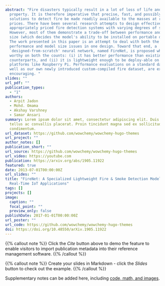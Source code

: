 ```yaml
---
abstract: "Fire disasters typically result in a lot of loss of life and
  property. It is therefore imperative that precise, fast, and possibly portable
  solutions to detect fire be made readily available to the masses at reasonable
  prices. There have been several research attempts to design effective and
  appropriately priced fire detection systems with varying degrees of success.
  However, most of them demonstrate a trade-off between performance and model
  size (which decides the model's ability to be installed on portable devices).
  The work presented in this paper is an attempt to deal with both the
  performance and model size issues in one design. Toward that end, a
  `designed-from-scratch' neural network, named FireNet, is proposed which is
  worthy on both the counts: (i) it has better performance than existing
  counterparts, and (ii) it is lightweight enough to be deploy-able on embedded
  platforms like Raspberry Pi. Performance evaluations on a standard dataset, as
  well as our own newly introduced custom-compiled fire dataset, are extremely
  encouraging. "
slides: ""
url_pdf: ""
publication_types:
  - "1"
authors:
  - Arpit Jadon
  - Mohd. Omama
  - Akshay Varshney
  - Samar Ansari
summary: Lorem ipsum dolor sit amet, consectetur adipiscing elit. Duis posuere
  tellus ac convallis placerat. Proin tincidunt magna sed ex sollicitudin
  condimentum.
url_dataset: https://github.com/wowchemy/wowchemy-hugo-themes
url_project: ""
author_notes: []
publication_short: ""
url_source: https://github.com/wowchemy/wowchemy-hugo-themes
url_video: https://youtube.com
publication: https://arxiv.org/abs/1905.11922
featured: true
date: 2013-07-01T00:00:00Z
url_slides: ""
title: "FireNet: A Specialized Lightweight Fire & Smoke Detection Model for
  Real-Time IoT Applications"
tags: []
projects: []
image:
  caption: ""
  focal_point: ""
  preview_only: false
publishDate: 2017-01-01T00:00:00Z
url_poster: ""
url_code: https://github.com/wowchemy/wowchemy-hugo-themes
doi: https://doi.org/10.48550/arXiv.1905.11922
---
```


{{% callout note %}}
Click the _Cite_ button above to demo the feature to enable visitors to import publication metadata into their reference management software.
{{% /callout %}}

{{% callout note %}}
Create your slides in Markdown - click the _Slides_ button to check out the example.
{{% /callout %}}

Supplementary notes can be added here, including [code, math, and images](https://wowchemy.com/docs/writing-markdown-latex/).
